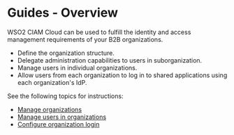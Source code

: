 # Guides - Overview

WSO2 CIAM Cloud can be used to fulfill the identity and access management requirements of your B2B organizations. 

- Define the organization structure.
- Delegate administration capabilities to users in suborganization.
- Manage users in individual organizations.
- Allow users from each organization to log in to shared applications using each organization's IdP.

See the following topics for instructions:

-   [Manage organizations](../../guides/b2b-org-management/b2b-org-mgt-overview)
-   [Manage users in organizations](../../guides/org-user-management)
-   [Configure organization login](../../guides/organization-login/org-login-overview)